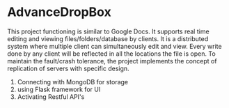 # AdvanceDropBox
This project functioning is similar to Google Docs. It supports real time editing and viewing files/folders/database by clients. It is a distributed system where multiple client can simultaneously edit and view. Every write done by any client will be reflected in all the locations the file is open. To maintain the fault/crash tolerance, the project implements the concept of replication of servers with specific design.
1) Connecting with MongoDB for storage
2) using Flask framework for UI 
3) Activating Restful API's
